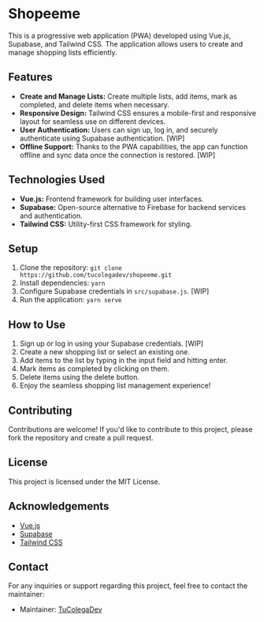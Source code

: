 Shopeeme
=========================================

This is a progressive web application (PWA) developed using Vue.js, Supabase, and Tailwind CSS. The application allows users to create and manage shopping lists efficiently.

Features
--------

*   **Create and Manage Lists:** Create multiple lists, add items, mark as completed, and delete items when necessary.
*   **Responsive Design:** Tailwind CSS ensures a mobile-first and responsive layout for seamless use on different devices.
*   **User Authentication:** Users can sign up, log in, and securely authenticate using Supabase authentication. [WIP]
*   **Offline Support:** Thanks to the PWA capabilities, the app can function offline and sync data once the connection is restored. [WIP]

Technologies Used
-----------------

*   **Vue.js:** Frontend framework for building user interfaces.
*   **Supabase:** Open-source alternative to Firebase for backend services and authentication.
*   **Tailwind CSS:** Utility-first CSS framework for styling.

Setup
-----

1.  Clone the repository: `git clone https://github.com/tucolegadev/shopeeme.git`
2.  Install dependencies: `yarn`
3.  Configure Supabase credentials in `src/supabase.js`. [WIP]
4.  Run the application: `yarn serve`

How to Use
----------

1.  Sign up or log in using your Supabase credentials. [WIP]
2.  Create a new shopping list or select an existing one.
3.  Add items to the list by typing in the input field and hitting enter.
4.  Mark items as completed by clicking on them.
5.  Delete items using the delete button.
6.  Enjoy the seamless shopping list management experience!

Contributing
------------

Contributions are welcome! If you'd like to contribute to this project, please fork the repository and create a pull request.

License
-------

This project is licensed under the MIT License.

Acknowledgements
----------------

*   [Vue.js](https://vuejs.org/)
*   [Supabase](https://supabase.io/)
*   [Tailwind CSS](https://tailwindcss.com/)

Contact
-------

For any inquiries or support regarding this project, feel free to contact the maintainer:

*   Maintainer: [TuColegaDev](https://github.com/tucolegadev)